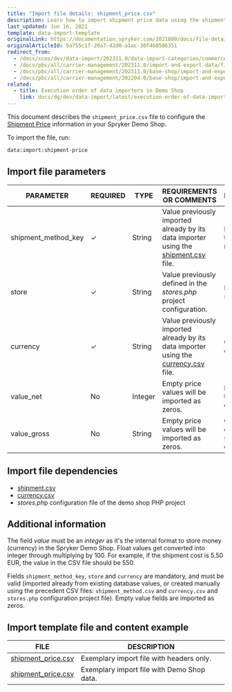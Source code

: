 ```yaml
---
title: "Import file details: shipment_price.csv"
description: Learn how to import shipment price data using the shipment-price.csv file in Spryker, optimizing carrier management and ensuring accurate shipping cost integration.
last_updated: Jun 16, 2021
template: data-import-template
originalLink: https://documentation.spryker.com/2021080/docs/file-details-shipment-pricecsv
originalArticleId: 5a755c1f-20a7-42d0-a1ac-30f4b8586351
redirect_from:
  - /docs/scos/dev/data-import/202311.0/data-import-categories/commerce-setup/file-details-shipment-price.csv.html  
  - /docs/pbc/all/carrier-management/202311.0/import-and-export-data/file-details-shipment-price.csv.html
  - /docs/pbc/all/carrier-management/202311.0/base-shop/import-and-export-data/file-details-shipment-price.csv.html
  - /docs/pbc/all/carrier-management/202204.0/base-shop/import-and-export-data/import-file-details-shipment-price.csv.html
related:
  - title: Execution order of data importers in Demo Shop
    link: docs/dg/dev/data-import/latest/execution-order-of-data-importers.html
---
```


This document describes the `shipment_price.csv` file to configure the [Shipment Price](/docs/pbc/all/carrier-management/latest/base-shop/shipment-feature-overview.html) information in your Spryker Demo Shop.

To import the file, run:

```bash
data:import:shipment-price
```

## Import file parameters



| PARAMETER | REQUIRED | TYPE | REQUIREMENTS OR COMMENTS | DESCRIPTION |
| --- | --- | --- | --- | --- |
| shipment_method_key | &check; | String  | Value previously imported already by its data importer using the [shipment.csv](/docs/pbc/all/carrier-management/latest/base-shop/import-and-export-data/import-file-details-shipment.csv.html) file.| Identifier of the shipment method. |
| store | &check; | String | Value previously defined in the *stores.php* project configuration. | Name of the store. |
| currency | &check; | String | Value previously imported already by its data importer using the [currency.csv](/docs/pbc/all/price-management/latest/base-shop/import-and-export-data/import-file-details-currency.csv.html) file. | Currency ISO code. |
| value_net | No |Integer | Empty price values will be imported as zeros. | Net value of the shipment cost. |
| value_gross | No | String | Empty price values will be imported as zeros. | Gross value of the shipment cost.  |

## Import file dependencies



- [shipment.csv](/docs/pbc/all/carrier-management/latest/base-shop/import-and-export-data/import-file-details-shipment.csv.html)
- [currency.csv](/docs/pbc/all/price-management/latest/base-shop/import-and-export-data/import-file-details-currency.csv.html)
- *stores.ph*p configuration file of the demo shop PHP project

## Additional information

The field *value* must be an *integer* as it's the internal format to store money (currency) in the Spryker Demo Shop. Float values get converted into integer through multiplying by 100. For example, if the shipment cost is 5.50 EUR, the value in the CSV file should be 550.

Fields `shipment_method_key`, `store` and `currency` are mandatory, and must be valid (imported already from existing database values, or created manually using the precedent CSV files: `shipment_method.csv` and `currency.csv` and `stores.php` configuration project file). Empty value fields are imported as zeros.

## Import template file and content example



| FILE | DESCRIPTION |
| --- | --- |
| [shipment_price.csv](https://spryker.s3.eu-central-1.amazonaws.com/docs/Developer+Guide/Back-End/Data+Manipulation/Data+Ingestion/Data+Import/Data+Import+Categories/Commerce+Setup/Template+shipment_price.csv) | Exemplary import file with headers only. |
| [shipment_price.csv](https://spryker.s3.eu-central-1.amazonaws.com/docs/Developer+Guide/Back-End/Data+Manipulation/Data+Ingestion/Data+Import/Data+Import+Categories/Commerce+Setup/shipment_price.csv) | Exemplary import file with Demo Shop data. |
